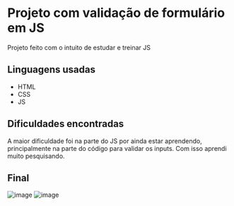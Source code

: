 # Projeto com validação de formulário em JS
Projeto feito com o intuito de estudar e treinar JS

## Linguagens usadas
- HTML
- CSS
- JS

## Dificuldades encontradas
A maior dificuldade foi na parte do JS por ainda estar aprendendo, principalmente na parte do código para validar os inputs. Com isso aprendi muito pesquisando.

## Final
![image](https://github.com/mejessica/formQuest/assets/82670472/0365b6df-7dd2-4caf-a698-a639fc3216ea)
![image](https://github.com/mejessica/formQuest/assets/82670472/d7e4b9ef-4a34-4b8f-8fee-e0df952120df)

